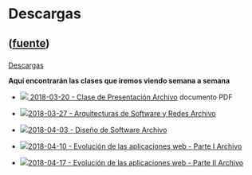# Descargas
([fuente](https://campus.exactas.uba.ar/course/view.php?id=1060&section=2))
---
###
[Descargas](https://campus.exactas.uba.ar/course/view.php?id=1060&section=2)

 **Aquí encontrarán las clases que iremos viendo semana a semana**

  - [![ ](https://campus.exactas.uba.ar/theme/image.php/aardvark/core/1524752928/f/pdf-24) 2018-03-20 - Clase de Presentación Archivo](https://campus.exactas.uba.ar/mod/resource/view.php?id=60103) documento PDF

  - [![ ](https://campus.exactas.uba.ar/theme/image.php/aardvark/core/1524752928/f/pdf-24)2018-03-27 - Arquitecturas de Software y Redes Archivo](https://campus.exactas.uba.ar/mod/resource/view.php?id=60356)

  - [![ ](https://campus.exactas.uba.ar/theme/image.php/aardvark/core/1524752928/f/pdf-24)2018-04-03 - Diseño de Software Archivo](https://campus.exactas.uba.ar/mod/resource/view.php?id=60552)

  - [![ ](https://campus.exactas.uba.ar/theme/image.php/aardvark/core/1524752928/f/pdf-24)2018-04-10 - Evolución de las aplicaciones web - Parte I Archivo](https://campus.exactas.uba.ar/mod/resource/view.php?id=61212)

  - [![ ](https://campus.exactas.uba.ar/theme/image.php/aardvark/core/1524752928/f/pdf-24)2018-04-17 - Evolución de las aplicaciones web - Parte II Archivo](https://campus.exactas.uba.ar/mod/resource/view.php?id=61213)

